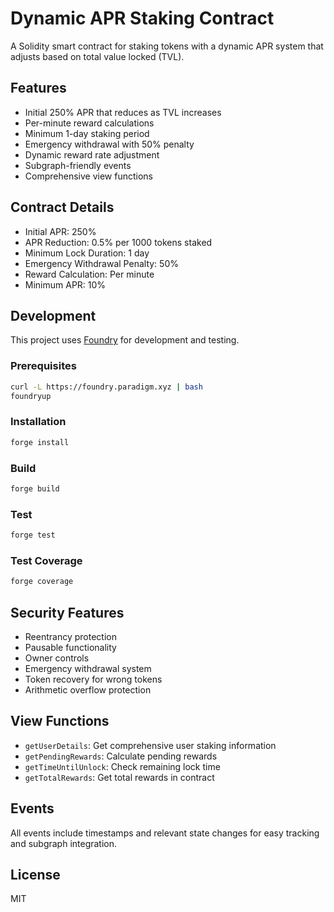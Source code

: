 # Dynamic APR Staking Contract

A Solidity smart contract for staking tokens with a dynamic APR system that adjusts based on total value locked (TVL).

## Features

- Initial 250% APR that reduces as TVL increases
- Per-minute reward calculations
- Minimum 1-day staking period
- Emergency withdrawal with 50% penalty
- Dynamic reward rate adjustment
- Subgraph-friendly events
- Comprehensive view functions

## Contract Details

- Initial APR: 250%
- APR Reduction: 0.5% per 1000 tokens staked
- Minimum Lock Duration: 1 day
- Emergency Withdrawal Penalty: 50%
- Reward Calculation: Per minute
- Minimum APR: 10%

## Development

This project uses [Foundry](https://book.getfoundry.sh/) for development and testing.

### Prerequisites

```bash
curl -L https://foundry.paradigm.xyz | bash
foundryup
```

### Installation

```bash
forge install
```

### Build

```bash
forge build
```

### Test

```bash
forge test
```

### Test Coverage

```bash
forge coverage
```

## Security Features

- Reentrancy protection
- Pausable functionality
- Owner controls
- Emergency withdrawal system
- Token recovery for wrong tokens
- Arithmetic overflow protection

## View Functions

- `getUserDetails`: Get comprehensive user staking information
- `getPendingRewards`: Calculate pending rewards
- `getTimeUntilUnlock`: Check remaining lock time
- `getTotalRewards`: Get total rewards in contract

## Events

All events include timestamps and relevant state changes for easy tracking and subgraph integration.

## License

MIT
